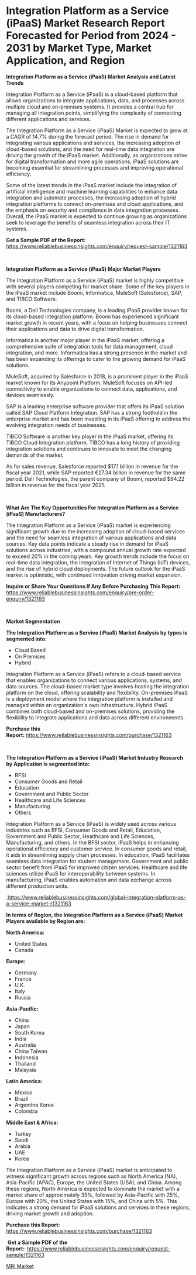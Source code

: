 <p><h1>Integration Platform as a Service (iPaaS) Market Research Report Forecasted for Period from 2024 -  2031 by Market Type, Market Application, and Region</h1></p><p><strong>Integration Platform as a Service (iPaaS) Market Analysis and Latest Trends</strong></p>
<p><p>Integration Platform as a Service (iPaaS) is a cloud-based platform that allows organizations to integrate applications, data, and processes across multiple cloud and on-premises systems. It provides a central hub for managing all integration points, simplifying the complexity of connecting different applications and services.</p><p>The Integration Platform as a Service (iPaaS) Market is expected to grow at a CAGR of 14.7% during the forecast period. The rise in demand for integrating various applications and services, the increasing adoption of cloud-based solutions, and the need for real-time data integration are driving the growth of the iPaaS market. Additionally, as organizations strive for digital transformation and more agile operations, iPaaS solutions are becoming essential for streamlining processes and improving operational efficiency.</p><p>Some of the latest trends in the iPaaS market include the integration of artificial intelligence and machine learning capabilities to enhance data integration and automate processes, the increasing adoption of hybrid integration platforms to connect on-premises and cloud applications, and the emphasis on security and compliance in data integration processes. Overall, the iPaaS market is expected to continue growing as organizations seek to leverage the benefits of seamless integration across their IT systems.</p></p>
<p><strong>Get a Sample PDF of the Report:&nbsp;</strong> <a href="https://www.reliablebusinessinsights.com/enquiry/request-sample/1321163">https://www.reliablebusinessinsights.com/enquiry/request-sample/1321163</a></p>
<p>&nbsp;</p>
<p><strong>Integration Platform as a Service (iPaaS) Major Market Players</strong></p>
<p><p>The Integration Platform as a Service (iPaaS) market is highly competitive with several players competing for market share. Some of the key players in the iPaaS market include Boomi, Informatica, MuleSoft (Salesforce), SAP, and TIBCO Software.</p><p>Boomi, a Dell Technologies company, is a leading iPaaS provider known for its cloud-based integration platform. Boomi has experienced significant market growth in recent years, with a focus on helping businesses connect their applications and data to drive digital transformation.</p><p>Informatica is another major player in the iPaaS market, offering a comprehensive suite of integration tools for data management, cloud integration, and more. Informatica has a strong presence in the market and has been expanding its offerings to cater to the growing demand for iPaaS solutions.</p><p>MuleSoft, acquired by Salesforce in 2018, is a prominent player in the iPaaS market known for its Anypoint Platform. MuleSoft focuses on API-led connectivity to enable organizations to connect data, applications, and devices seamlessly.</p><p>SAP is a leading enterprise software provider that offers its iPaaS solution called SAP Cloud Platform Integration. SAP has a strong foothold in the enterprise market and has been investing in its iPaaS offering to address the evolving integration needs of businesses.</p><p>TIBCO Software is another key player in the iPaaS market, offering its TIBCO Cloud Integration platform. TIBCO has a long history of providing integration solutions and continues to innovate to meet the changing demands of the market.</p><p>As for sales revenue, Salesforce reported $17.1 billion in revenue for the fiscal year 2021, while SAP reported €27.34 billion in revenue for the same period. Dell Technologies, the parent company of Boomi, reported $94.22 billion in revenue for the fiscal year 2021.</p></p>
<p>&nbsp;</p>
<p><strong>What Are The Key Opportunities For Integration Platform as a Service (iPaaS) Manufacturers?</strong></p>
<p><p>The Integration Platform as a Service (iPaaS) market is experiencing significant growth due to the increasing adoption of cloud-based services and the need for seamless integration of various applications and data sources. Key data points indicate a steady rise in demand for iPaaS solutions across industries, with a compound annual growth rate expected to exceed 20% in the coming years. Key growth trends include the focus on real-time data integration, the integration of Internet of Things (IoT) devices, and the rise of hybrid cloud deployments. The future outlook for the iPaaS market is optimistic, with continued innovation driving market expansion.</p></p>
<p><strong>Inquire or Share Your Questions If Any Before Purchasing This Report:</strong> <a href="https://www.reliablebusinessinsights.com/enquiry/pre-order-enquiry/1321163">https://www.reliablebusinessinsights.com/enquiry/pre-order-enquiry/1321163</a></p>
<p>&nbsp;</p>
<p><strong>Market Segmentation</strong></p>
<p><strong>The Integration Platform as a Service (iPaaS) Market Analysis by types is segmented into:</strong></p>
<p><ul><li>Cloud Based</li><li>On Premises</li><li>Hybrid</li></ul></p>
<p><p>Integration Platform as a Service (iPaaS) refers to a cloud-based service that enables organizations to connect various applications, systems, and data sources. The cloud-based market type involves hosting the integration platform on the cloud, offering scalability and flexibility. On-premises iPaaS is a deployment model where the integration platform is installed and managed within an organization's own infrastructure. Hybrid iPaaS combines both cloud-based and on-premises solutions, providing the flexibility to integrate applications and data across different environments.</p></p>
<p><strong>Purchase this Report:&nbsp;</strong><a href="https://www.reliablebusinessinsights.com/purchase/1321163">https://www.reliablebusinessinsights.com/purchase/1321163</a></p>
<p>&nbsp;</p>
<p><strong>The Integration Platform as a Service (iPaaS) Market Industry Research by Application is segmented into:</strong></p>
<p><ul><li>BFSI</li><li>Consumer Goods and Retail</li><li>Education</li><li>Government and Public Sector</li><li>Healthcare and Life Sciences</li><li>Manufacturing</li><li>Others</li></ul></p>
<p><p>Integration Platform as a Service (iPaaS) is widely used across various industries such as BFSI, Consumer Goods and Retail, Education, Government and Public Sector, Healthcare and Life Sciences, Manufacturing, and others. In the BFSI sector, iPaaS helps in enhancing operational efficiency and customer service. In consumer goods and retail, it aids in streamlining supply chain processes. In education, iPaaS facilitates seamless data integration for student management. Government and public sector benefit from iPaaS for improved citizen services. Healthcare and life sciences utilize iPaaS for interoperability between systems. In manufacturing, iPaaS enables automation and data exchange across different production units.</p></p>
<p><a href="https://www.reliablebusinessinsights.com/global-integration-platform-as-a-service-market-r1321163">&nbsp;https://www.reliablebusinessinsights.com/global-integration-platform-as-a-service-market-r1321163</a></p>
<p><strong>In terms of Region, the Integration Platform as a Service (iPaaS) Market Players available by Region are:</strong></p>
<p>
    <p> <strong> North America: </strong>
        <ul>
            <li>United States</li>
            <li>Canada</li>
        </ul>
        </p> 
    <p> <strong> Europe: </strong>
        <ul>
            <li>Germany</li>
            <li>France</li>
            <li>U.K.</li>
            <li>Italy</li>
            <li>Russia</li>
        </ul>
        </p> 
    <p> <strong> Asia-Pacific: </strong>
        <ul>
            <li>China</li>
            <li>Japan</li>
            <li>South Korea</li>
            <li>India</li>
            <li>Australia</li>
            <li>China Taiwan</li>
            <li>Indonesia</li>
            <li>Thailand</li>
            <li>Malaysia</li>
        </ul>
        </p> 
    <p> <strong> Latin America: </strong>
        <ul>
            <li>Mexico</li>
            <li>Brazil</li>
            <li>Argentina Korea</li>
            <li>Colombia</li>
        </ul>
        </p> 
    <p> <strong> Middle East & Africa: </strong>
        <ul>
            <li>Turkey</li>
            <li>Saudi</li>
            <li>Arabia</li>
            <li>UAE</li>
            <li>Korea</li>
        </ul>
    </p>
    </p>
<p><p>The Integration Platform as a Service (iPaaS) market is anticipated to witness significant growth across regions such as North America (NA), Asia-Pacific (APAC), Europe, the United States (USA), and China. Among these regions, North America is expected to dominate the market with a market share of approximately 35%, followed by Asia-Pacific with 25%, Europe with 20%, the United States with 15%, and China with 5%. This indicates a strong demand for iPaaS solutions and services in these regions, driving market growth and adoption.</p></p>
<p><strong>Purchase this Report: </strong><a href="https://www.reliablebusinessinsights.com/purchase/1321163">https://www.reliablebusinessinsights.com/purchase/1321163</a></p>
<p>&nbsp;<strong>Get a Sample PDF of the Report:&nbsp;&nbsp;</strong><a href="https://www.reliablebusinessinsights.com/enquiry/request-sample/1321163">https://www.reliablebusinessinsights.com/enquiry/request-sample/1321163</a></p>
<p><strong></strong></p>
<p><p><a href="https://view.publitas.com/reportprime-1/mri-market-forecast-global-market-trends-and-analysis-from-2024-to-2031-covered-in-108-pages/">MRI Market</a></p></p>